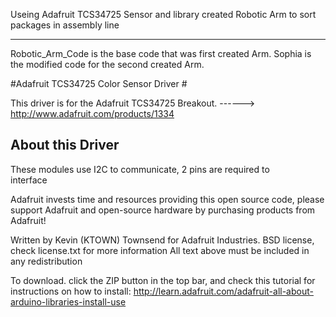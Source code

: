 Useing Adafruit TCS34725 Sensor and library created Robotic Arm to sort packages in assembly line

***
Robotic_Arm_Code is the base code that was first created Arm. 
Sophia is the modified code for the second created Arm. 




#Adafruit TCS34725 Color Sensor Driver #

This driver is for the Adafruit TCS34725 Breakout.
    ------> http://www.adafruit.com/products/1334

## About this Driver ##

These modules use I2C to communicate, 2 pins are required to  
interface

Adafruit invests time and resources providing this open source code, 
please support Adafruit and open-source hardware by purchasing 
products from Adafruit!

Written by Kevin (KTOWN) Townsend for Adafruit Industries.
BSD license, check license.txt for more information
All text above must be included in any redistribution

To download. click the ZIP button in the top bar, and check this tutorial
for instructions on how to install: 
http://learn.adafruit.com/adafruit-all-about-arduino-libraries-install-use
